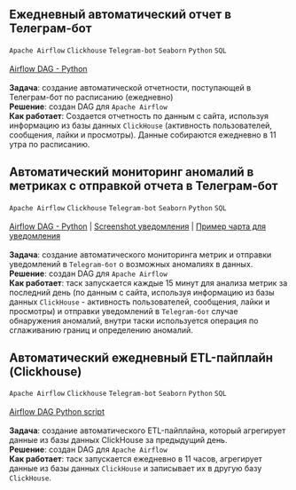 ## Ежедневный автоматический отчет в Телеграм-бот 
`Apache Airflow` `Clickhouse` `Telegram-bot` `Seaborn` `Python` `SQL`<br><br>
[Airflow DAG - Python](https://github.com/annapavlovads/DA_portfolio/blob/main/auto_reports/dag_an_pavlova_report_full.py)<br><br>
**Задача**: создание автоматической отчетности, поступающей в Телеграм-бот по расписанию (ежедневно) <br>
**Решение**: создан DAG для `Apache Airflow` <br>
**Как работает**: Создается отчетность по данным с сайта, используя информацию из базы данных `ClickHouse` (активность пользователей, сообщения, лайки и просмотры). 
Данные собираются ежедневно в 11 утра по расписанию.<br>

## Автоматический мониторинг аномалий в метриках с отправкой отчета в Телеграм-бот 
`Apache Airflow` `Clickhouse` `Telegram-bot` `Seaborn` `Python` `SQL`<br><br>
[Airflow DAG - Python](https://github.com/annapavlovads/DA_portfolio/blob/main/auto_reports/an_pavlova_15_min_bot_alert.py) | 
[Screenshot уведомления](https://drive.google.com/file/d/1j-aiejRbDkbRsspF-a7qtYXs7fUWMQCm/view?usp=drive_link) | 
[Пример чарта для уведомления](https://drive.google.com/file/d/19myesfBdOirk7HbFie64WtMWew_BZwxo/view?usp=drive_link)
<br><br>
**Задача**: создание автоматического мониторинга метрик и отправки уведомлений в `Telegram-бот` о возможных аномалиях в данных.<br>
**Решение**: создан DAG для `Apache Airflow` <br>
**Как работает**: таск запускается каждые 15 минут для анализа метрик за последний день (по данным с сайта, используя информацию из базы данных `ClickHouse` - активность пользователей, сообщения, лайки и просмотры) и отправки уведомлений в `Telegram-бот` случае обнаружения аномалий, внутри таски используется операция по сглаживанию границ и определению аномалий.

## Автоматический ежедневный ETL-пайплайн (Clickhouse)
`Apache Airflow` `Clickhouse` `Telegram-bot` `Seaborn` `Python` `SQL`<br><br>
[Airflow DAG Python script](https://github.com/annapavlovads/DA_portfolio/blob/main/airflow_dag_etl_tg_bot_reports/dag_an_pavlova_report_full.py)<br><br>
**Задача**: создание автоматического ETL-пайплайна, который агрегирует данные из базы данных ClickHouse за предыдущий день.<br>
**Решение**: создан DAG для `Apache Airflow` <br>
**Как работает**: таск запускается ежедневно в 11 часов, агрегирует данные из базы данных `ClickHouse` и записывает их в другую базy `ClickHouse`. 

